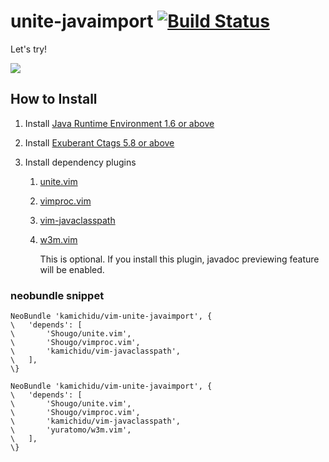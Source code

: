 unite-javaimport [![Build Status](https://travis-ci.org/kamichidu/vim-unite-javaimport.svg?branch=master)](https://travis-ci.org/kamichidu/vim-unite-javaimport)
====================================================================================================
Let's try!

![](https://kamichidu.github.com/vim-unite-javaimport/javaimport-00.gif)

How to Install
------------------------------------------------------------------------------------------------------------------------
1. Install [Java Runtime Environment 1.6 or above](http://www.oracle.com/technetwork/java/javase/downloads/)

1. Install [Exuberant Ctags 5.8 or above](http://ctags.sourceforge.net/)

1. Install dependency plugins

    1. [unite.vim](https://github.com/Shougo/unite.vim)

    1. [vimproc.vim](https://github.com/Shougo/vimproc.vim)

    1. [vim-javaclasspath](https://github.com/kamichidu/vim-javaclasspath)

    1. [w3m.vim](https://github.com/yuratomo/w3m.vim)

        This is optional. If you install this plugin, javadoc previewing feature will be enabled.

### neobundle snippet

```vim:simple
NeoBundle 'kamichidu/vim-unite-javaimport', {
\   'depends': [
\       'Shougo/unite.vim',
\       'Shougo/vimproc.vim',
\       'kamichidu/vim-javaclasspath',
\   ],
\}
```

```vim:
NeoBundle 'kamichidu/vim-unite-javaimport', {
\   'depends': [
\       'Shougo/unite.vim',
\       'Shougo/vimproc.vim',
\       'kamichidu/vim-javaclasspath',
\       'yuratomo/w3m.vim',
\   ],
\}
```

